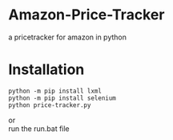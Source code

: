 # Amazon-Price-Tracker
a pricetracker for amazon in python

# Installation
```
python -m pip install lxml
python -m pip install selenium
python price-tracker.py
```
or   
run the run.bat file
